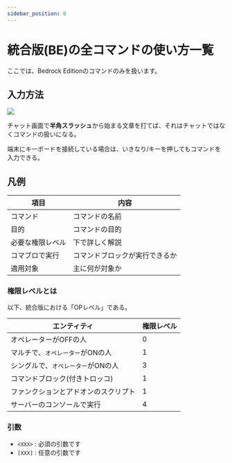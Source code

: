 ```yaml
---
sidebar_position: 0
---
```


# 統合版(BE)の全コマンドの使い方一覧

ここでは、Bedrock Editionのコマンドのみを扱います。

## 入力方法

![](https://cdn-ak.f.st-hatena.com/images/fotolife/s/sasigume/20210208/20210208105555.png)

チャット画面で**半角スラッシュ**から始まる文章を打てば、それはチャットではなくコマンドの扱いになる。

端末にキーボードを接続している場合は、いきなり/キーを押してもコマンドを入力できる。

## 凡例

|項目|内容|
|---|---|
|コマンド|コマンドの名前|
|目的|コマンドの目的|
|必要な権限レベル|下で詳しく解説|
|コマブロで実行|コマンドブロックが実行できるか|
|適用対象|主に何が対象か|

### 権限レベルとは

以下、統合版における「OPレベル」である。

|エンティティ|権限レベル|
|---|---|
|オペレーターがOFFの人|0|
|マルチで、`オペレーター`がONの人|1|
|シングルで、`オペレーター`がONの人|3|
|コマンドブロック(付きトロッコ)|1|
|ファンクションとアドオンのスクリプト|1|
|サーバーのコンソールで実行|4|

### 引数

- `<XXX>` : 必須の引数です
- `[XXX]` : 任意の引数です
